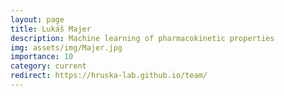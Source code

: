 ```yaml
---
layout: page
title: Lukáš Majer
description: Machine learning of pharmacokinetic properties
img: assets/img/Majer.jpg
importance: 10
category: current
redirect: https://hruska-lab.github.io/team/
---
```


